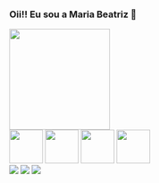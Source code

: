 ### Oii!! Eu sou a Maria Beatriz 👋

<img height="180em" src="https://github-readme-stats.vercel.app/api/top-langs/?username=mariabeatrizbc&layout=compact">

<div style="display: inline_block">
  <img height="60em" src="https://cdn.jsdelivr.net/gh/devicons/devicon@latest/icons/html5/html5-original.svg" />
  <img height="60em" src="https://cdn.jsdelivr.net/gh/devicons/devicon@latest/icons/css3/css3-original.svg" />
  <img height="60em" src="https://cdn.jsdelivr.net/gh/devicons/devicon@latest/icons/javascript/javascript-original.svg" />
  <img height="60em" src="https://cdn.jsdelivr.net/gh/devicons/devicon@latest/icons/java/java-original.svg" />      
</div>

<div>
  <a href="https://www.linkedin.com/in/maria-beatriz-batista-castro-084829243/" target="_blank"><img src="https://img.shields.io/badge/LinkedIn-0077B5?style=for-the-badge&logo=linkedin&logoColor=white"  target="_blank"></img></a>
  <a href="https://www.instagram.com/mariabiasz/" target="_blank"><img src="https://img.shields.io/badge/Instagram-E4405F?style=for-the-badge&logo=instagram&logoColor=white" target="_blank"></img></a>
  <a href="[mariabiabatista2014@gmail.com](https://mail.google.com/mail/u/0/?tab=rm&ogbl#inbox?compose=CllgCJNqLRsNJSqGJZLTnbzLxwwXVFsZkxllFWjnpmShwkXNLShcGkNJlpkmCvbwBSvgpZkCGBq)" target="_blank"><img src="https://img.shields.io/badge/Gmail-D14836?style=for-the-badge&logo=gmail&logoColor=white" target="_blank"></img></a>
</div>
          
          
<!--
**MariaBeatrizBC/MariaBeatrizBC** is a ✨ _special_ ✨ repository because its `README.md` (this file) appears on your GitHub profile.

Here are some ideas to get you started:

- 🔭 I’m currently working on ...
- 🌱 I’m currently learning ...
- 👯 I’m looking to collaborate on ...
- 🤔 I’m looking for help with ...
- 💬 Ask me about ...
- 📫 How to reach me: ...
- 😄 Pronouns: ...
- ⚡ Fun fact: ...
-->

